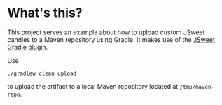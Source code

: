 # What's this?

This project serves an example about how to upload custom JSweet candies to a
Maven repository using Gradle. It makes use of the
[JSweet Gradle plugin](https://github.com/lgrignon/jsweet-gradle-plugin).

Use

    ./gradlew clean upload

to upload the artifact to a local Maven repository located at `/tmp/maven-repo`.
